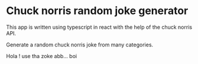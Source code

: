 # Chuck norris random joke generator

This app is written using typescript in react with the help of the chuck norris API.

Generate a random chuck norris joke from many categories.

Hola ! use tha zoke abb... boi
